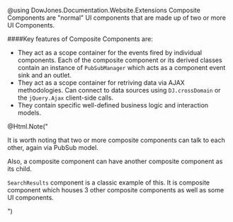 @using DowJones.Documentation.Website.Extensions
Composite Components are "normal" UI components that are made up of two or more UI Components.

####Key features of Composite Components are:

- They act as a scope container for the events fired by individual components. 	Each of the composite component or its derived classes contain an instance of `PubSubManager` which acts as a component event sink and an outlet.
- They act as a scope container for retriving data via AJAX methodologies. Can connect to data sources using `DJ.crossDomain` or the `jQuery.Ajax` client-side calls.
- They contain specific well-defined business logic and interaction models.

@Html.Note("<p>It is worth noting that two or more composite components can talk to each other, again via PubSub model. </p><p>Also, a composite component can have another composite component as its child.</p><p><code>SearchResults</code> component is a classic example of this. It is composite component which houses 3 other composite components as well as some UI components.</p>")
